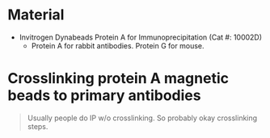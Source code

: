 # Material 
- Invitrogen Dynabeads Protein A for Immunoprecipitation (Cat #: 10002D)
  - Protein A for rabbit antibodies. Protein G for mouse. 

# Crosslinking protein A magnetic beads to primary antibodies
  > Usually people do IP w/o crosslinking. So probably okay crosslinking steps. 


